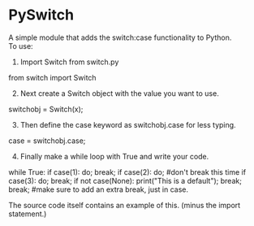 PySwitch
========

A simple module that adds the switch:case functionality to Python.  
To use:
1) Import Switch from switch.py   

from switch import Switch

2) Next create a Switch object with the value you want to use.

switchobj = Switch(x);

3) Then define the case keyword as switchobj.case for less typing.

case = switchobj.case;

4) Finally make a while loop with True and write your code.

while True:
  if case(1):
    do;
    break;
  if case(2):
    do;
    #don't break this time
  if case(3):
    do;
    break;
  if not case(None):
    print("This is a default");
    break;
  break; #make sure to add an extra break, just in case.


The source code itself contains an example of this. (minus the import statement.)
